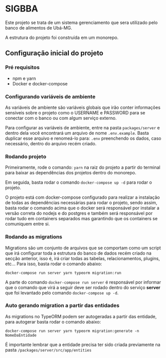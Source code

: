# SIGBBA

Este projeto se trata de um sistema gerenciamento que sera utilizado pelo banco de alimentos de Ubá-MG.

A estrutura do projeto foi construída em um monorepo.

## Configuração inicial do projeto

### Pré requisitos

- npm e yarn
- Docker e docker-compose

### Configurando variáveis de ambiente

As variáveis de ambiente são variáveis globais que irão conter informações sensíveis sobre o projeto como o USERNAME e PASSWORD para se conectar com o banco ou com algum serviço externo.

Para configurar as variáveis de ambiente, entre na pasta `packages/server` e dentro dela você encontrará um arquivo de nome `.env.example`. Basta duplicar esse arquivo e renomeá-lo para: `.env` preenchendo os dados, caso necessário, dentro do arquivo recém criado.

### Rodando projeto

Primeiramente, rode o comando: `yarn` na raiz do projeto a partir do terminal para baixar as dependências dos projetos dentro do monorepo.

Em seguida, basta rodar o comando `docker-compose up -d` para rodar o projeto.

O projeto está com docker-compose configurado para realizar a instalação de todas as dependências necessárias para rodar o projeto, sendo assim, basta rodar o comando acima que o docker será responsável por instalar a versão correta do nodejs e do postgres e também será responsável por rodar tudo em containers separados mas garantindo que os containers se comuniquem entre si.

### Rodando as migrations

Migrations são um conjunto de arquivos que se comportam como um script que irá configurar toda a estrutura do banco de dados recém criado na secção anterior, isso é, irá criar todas as tabelas, relacionamentos, plugins, etc... Para isso, basta rodar o comando abaixo:

`docker-compose run server yarn typeorm migration:run`

A parte do comando `docker-compose run server` é responsável por informar que o comando que virá a seguir deve ser rodado dentro do serviço <b>server</b> que foi levantado pelo comando `docker-compose up -d`.

### Auto gerando migration a partir das entidades

As migrations no TypeORM podem ser autogeradas a partir das entidade, para autogerar basta rodar o comando abaixo:

`docker-compose run server yarn typeorm migration:generate -n NomeDaEntidade`

É importante lembrar que a entidade precisa ter sido criada previamente na pasta `/packages/server/src/app/entities`
